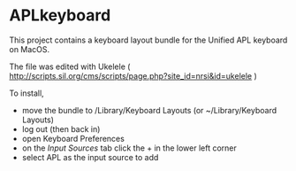 # APLkeyboard

This project contains a keyboard layout bundle for the Unified APL keyboard on MacOS.

The file was edited with Ukelele ( http://scripts.sil.org/cms/scripts/page.php?site_id=nrsi&id=ukelele )

To install, 
- move the bundle to /Library/Keyboard Layouts (or ~/Library/Keyboard Layouts) 
- log out (then back in)
- open Keyboard Preferences
- on the *Input Sources* tab click the + in the lower left corner
- select APL as the input source to add


